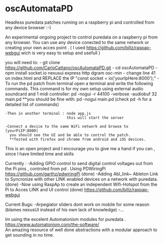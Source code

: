 # oscAutomataPD
Headless puredata patches running on a raspberry pi and controlled from any device browser :-)

An experimental ongoing project to control puredata on a raspberry pi from any browser. 
You can use any device conected to the same network or creating your own acces point . 
( I used https://github.com/billz/raspap-webgui wich is very easy to setup and usefull ) 

you will need to:
	- git clone https://github.com/CarloCattano/oscAutomataPD.git
	- cd oscAutomataPD
	- npm install socket.io nexusui express http dgram osc-min
	- change line 41 on index.html and REPLACE the IP "const socket = io('yourIpHere:8000');"
	- To run the pd patch from terminal open a terminal and write the following commands.
	  This command is for my own setup using external audio soundcard and 1 midi controller:
		 pd -nogui -r 44100 -verbose -audiobuf 32  main.pd
		**you should be fine with:  pd -nogui main.pd 
		(check pd -h for a detailed list of commands)

	-Then in another terminal : node app.js 
								this will start the server

	-Connect a device to the same WiFi network and browse to [yourPiIP:8000] 
	  you should see the UI and be able to control the patch.
	  **Tested with firefox and chrome from android and iOS devices.

This is an open project and I encourage you to give me a hand if you can , since I have limited time and skills

Currently :
	-Adding GPIO control to send digital control voltages out from the Pi pins , controled from pd . Using PDWiringPi
	https://github.com/garthz/pdwiringPi (done)
	-Adding Abl_link~ Ableton Link to Syncronize with other LINK enabled devices on a network with puredata. (done)
	-Now using RaspAp to create an independent Wifi-Hotspot from the Pi to Acces LINK and UI control  (done)
	https://github.com/billz/raspap-webgui


Current Bugs:
	-Arpegiator sliders dont work on mobile for some reason 
	  (blames nexusUI instead of his own lack of knowledge)
	-...

Im using the excelent Automatonism modules for puredata . https://www.automatonism.com/the-software/  
An amazing resource of well done abstractions with a modular approach to get sounding in no time.
